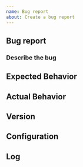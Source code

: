 ```yaml
---
name: Bug report
about: Create a bug report
---
```


<!-- See https://www.musicpd.org/help/ -->
## Bug report
### Describe the bug


## Expected Behavior


## Actual Behavior


## Version
<!-- Paste the output of "mpd --version" here -->


## Configuration
<!-- Paste your MPD configuration here -->


## Log
<!-- Paste relevant portions of the log file here (--verbose) -->

